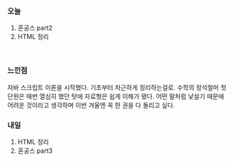 <h3>오늘</h3>

1. 혼공스 part2
2. HTML 정리

<br/>

<h3>느낀점</h3>
자바 스크립트 이론을 시작했다. 기초부터 차근하게 정리하는걸로. 수학의 정석철머 첫 단원은 매번 열심히 했던 탓에 자료형은 쉽게 이해가 됐다. 
어떤 말처럼 낯설기 때문에 어려운 것이라고 생각하며 이번 겨울엔 꼭 한 권을 다 돌리고 싶다. 

<br/>

<h3>내일</h3>

1. HTML 정리
2. 혼공스 part3
